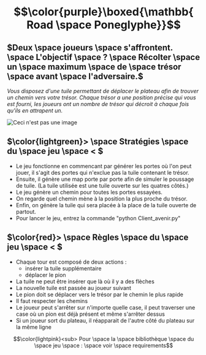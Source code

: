 # $$\color{purple}\boxed{\mathbb{ Road \space Poneglyphe}}$$

## $Deux \space joueurs \space s'affrontent. \space L'objectif \space ? \space Récolter \space un \space maximum \space de \space trésor \space avant \space l'adversaire.$

*Vous disposez d'une tuile permettant de déplacer le plateau afin de trouver un chemin vers votre trésor. Chaque trésor a une position précise qui vous est fourni, les joueurs ont un nombre de trésor qui décroit à chaque fois qu'ils en attrapent un.*

![Ceci n'est pas une image](https://64.media.tumblr.com/d81bbceaa25de79b5308d42c24b967f3/tumblr_nidl3wAx3t1twwodoo3_r1_500.gifv)

## $\color{lightgreen}> \space Stratégies \space du \space jeu \space < $

- Le jeu fonctionne en commencant par générer les portes où l'on peut jouer, il s'agit des portes qui n'exclue pas la tuile contenant le trésor.
- Ensuite, il génère une map porte par porte afin de simuler le poussage de tuile. (La tuile utilisée est une tuile ouverte sur les quatres côtés.)
- Le jeu génère un chemin pour toutes les portes essayées.
- On regarde quel chemin mène à la position la plus proche du trésor.
- Enfin, on génère la tuile qui sera placée à la place de la tuile ouverte de partout. 
- Pour lancer le jeu, entrez la commande "python Client_avenir.py"

## $\color{red}> \space Règles \space du \space jeu \space < $

- Chaque tour est composé de deux actions : 
  - insérer la tuile supplémentaire
  - déplacer le pion
- La tuile ne peut être insérer que là où il y a des flèches
- La nouvelle tuile est passée au joueur suivant
- Le pion doit se déplacer vers le trésor par le chemin le plus rapide
- Il faut respecter les chemins 
- Le joueur peut s'arrêter sur n'importe quelle case, il peut traverser une case où un pion est déjà présent et même s'arrêter dessus
- Si un joueur sort du plateau, il réapparait de l'autre côté du plateau sur la même ligne
                           
$$\color{lightpink}<sub> Pour \space la \space bibliothèque \space du \space jeu \space : \space voir \space requirements$$

